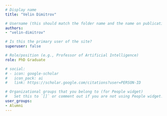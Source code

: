 ```yaml
---
# Display name
title: "Velin Dimitrov"

# Username (this should match the folder name and the name on publications)
authors:
- "velin-dimitrov"

# Is this the primary user of the site?
superuser: false

# Role/position (e.g., Professor of Artificial Intelligence)
role: PhD Graduate

# social:
# - icon: google-scholar
#   icon_pack: ai
#   link: https://scholar.google.com/citations?user=PERSON-ID

# Organizational groups that you belong to (for People widget)
#   Set this to `[]` or comment out if you are not using People widget.
user_groups:
- Alumni
---
```

